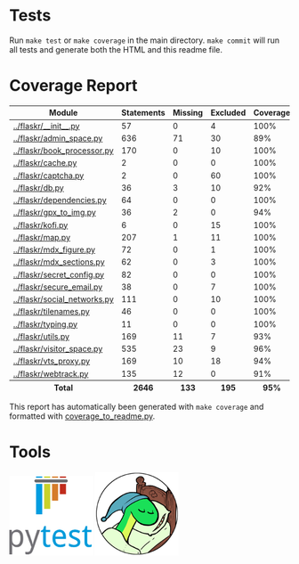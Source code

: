 
# Tests

Run ``make test`` or ``make coverage`` in the main directory.
``make commit`` will run all tests and generate both the HTML and this readme file.

# Coverage Report

<table><thead><tr><th>Module</th><th>Statements</th><th>Missing</th><th>Excluded</th><th>Coverage</th></tr></thead><tbody><tr><td><a href="../flaskr/__init__.py">../flaskr/__init__.py</a></td><td>57</td><td>0</td><td>4</td><td>100%</td></tr><tr><td><a href="../flaskr/admin_space.py">../flaskr/admin_space.py</a></td><td>636</td><td>71</td><td>30</td><td>89%</td></tr><tr><td><a href="../flaskr/book_processor.py">../flaskr/book_processor.py</a></td><td>170</td><td>0</td><td>10</td><td>100%</td></tr><tr><td><a href="../flaskr/cache.py">../flaskr/cache.py</a></td><td>2</td><td>0</td><td>0</td><td>100%</td></tr><tr><td><a href="../flaskr/captcha.py">../flaskr/captcha.py</a></td><td>2</td><td>0</td><td>60</td><td>100%</td></tr><tr><td><a href="../flaskr/db.py">../flaskr/db.py</a></td><td>36</td><td>3</td><td>10</td><td>92%</td></tr><tr><td><a href="../flaskr/dependencies.py">../flaskr/dependencies.py</a></td><td>64</td><td>0</td><td>0</td><td>100%</td></tr><tr><td><a href="../flaskr/gpx_to_img.py">../flaskr/gpx_to_img.py</a></td><td>36</td><td>2</td><td>0</td><td>94%</td></tr><tr><td><a href="../flaskr/kofi.py">../flaskr/kofi.py</a></td><td>6</td><td>0</td><td>15</td><td>100%</td></tr><tr><td><a href="../flaskr/map.py">../flaskr/map.py</a></td><td>207</td><td>1</td><td>11</td><td>100%</td></tr><tr><td><a href="../flaskr/mdx_figure.py">../flaskr/mdx_figure.py</a></td><td>72</td><td>0</td><td>1</td><td>100%</td></tr><tr><td><a href="../flaskr/mdx_sections.py">../flaskr/mdx_sections.py</a></td><td>62</td><td>0</td><td>3</td><td>100%</td></tr><tr><td><a href="../flaskr/secret_config.py">../flaskr/secret_config.py</a></td><td>82</td><td>0</td><td>0</td><td>100%</td></tr><tr><td><a href="../flaskr/secure_email.py">../flaskr/secure_email.py</a></td><td>38</td><td>0</td><td>7</td><td>100%</td></tr><tr><td><a href="../flaskr/social_networks.py">../flaskr/social_networks.py</a></td><td>111</td><td>0</td><td>10</td><td>100%</td></tr><tr><td><a href="../flaskr/tilenames.py">../flaskr/tilenames.py</a></td><td>46</td><td>0</td><td>0</td><td>100%</td></tr><tr><td><a href="../flaskr/typing.py">../flaskr/typing.py</a></td><td>11</td><td>0</td><td>0</td><td>100%</td></tr><tr><td><a href="../flaskr/utils.py">../flaskr/utils.py</a></td><td>169</td><td>11</td><td>7</td><td>93%</td></tr><tr><td><a href="../flaskr/visitor_space.py">../flaskr/visitor_space.py</a></td><td>535</td><td>23</td><td>9</td><td>96%</td></tr><tr><td><a href="../flaskr/vts_proxy.py">../flaskr/vts_proxy.py</a></td><td>169</td><td>10</td><td>18</td><td>94%</td></tr><tr><td><a href="../flaskr/webtrack.py">../flaskr/webtrack.py</a></td><td>135</td><td>12</td><td>0</td><td>91%</td></tr></tbody><tfoot><tr><th>Total</th><th>2646</th><th>133</th><th>195</th><th>95%</th></tr></tfoot></table>

This report has automatically been generated with ``make coverage``
and formatted with [coverage_to_readme.py](coverage_to_readme.py).

# Tools

[![Pytest](readme_media/pytest.png)](https://docs.pytest.org "Pytest")
[![Coverage.py](readme_media/coverage.png)](https://coverage.readthedocs.io "Coverage.py")

